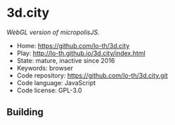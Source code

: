 # 3d.city

_WebGL version of micropolisJS._

- Home: https://github.com/lo-th/3d.city
- Play: http://lo-th.github.io/3d.city/index.html
- State: mature, inactive since 2016
- Keywords: browser
- Code repository: https://github.com/lo-th/3d.city.git
- Code language: JavaScript
- Code license: GPL-3.0

## Building
